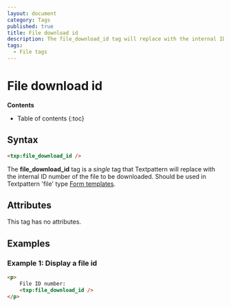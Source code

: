 ```yaml
---
layout: document
category: Tags
published: true
title: File download id
description: The file_download_id tag will replace with the internal ID number of the file to be downloaded.
tags:
  - File tags
---
```


# File download id

**Contents**

* Table of contents
{:toc}

## Syntax

~~~ html
<txp:file_download_id />
~~~

The **file_download_id** tag is a *single* tag that Textpattern will replace with the internal ID number of the file to be downloaded. Should be used in Textpattern 'file' type [Form templates](/themes/form-templates-explained).

## Attributes

This tag has no attributes.

## Examples

### Example 1: Display a file id

~~~ html
<p>
    File ID number:
    <txp:file_download_id />
</p>
~~~
